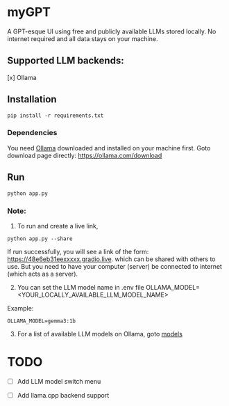 # myGPT
A GPT-esque UI using free and publicly available LLMs stored locally. 
No internet required and all data stays on your machine.

## Supported LLM backends: 
[x] Ollama

## Installation
```
pip install -r requirements.txt
```
### Dependencies
You need [Ollama](https://ollama.com/download) downloaded and installed on your machine first. Goto download page directly: https://ollama.com/download

## Run
```
python app.py 
```

### Note: 
1. To run and create a live link, 
```
python app.py --share
```
If run successfully, you will see a link of the form: https://48e6eb31eexxxxx.gradio.live. which can be shared with others to use. But you need to have your computer (server) be connected to internet (which acts as a server).


2. You can set the LLM model name in .env file 
OLLAMA_MODEL=<YOUR_LOCALLY_AVAILABLE_LLM_MODEL_NAME> 

Example:
```
OLLAMA_MODEL=gemma3:1b
```

3. For a list of available LLM models on Ollama, goto [models](https://ollama.com/library)


# TODO
- [ ] Add LLM model switch menu
- [ ] Add llama.cpp backend support

